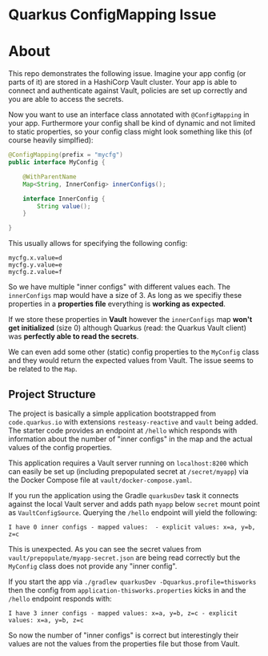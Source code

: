 # Quarkus ConfigMapping Issue

# About

This repo demonstrates the following issue. Imagine your app config (or parts of it) are stored in a HashiCorp Vault cluster. Your app is able to connect and authenticate against Vault, policies are set up correctly and you are able to access the secrets.

Now you want to use an interface class annotated with `@ConfigMapping` in your app. Furthermore your config shall be kind of dynamic and not limited to static properties, so your config class might look something like this (of course heavily simplfied):

```java
@ConfigMapping(prefix = "mycfg")
public interface MyConfig {

    @WithParentName
    Map<String, InnerConfig> innerConfigs();

    interface InnerConfig {
        String value();
    }

}
```

This usually allows for specifying the following config:

```properties
mycfg.x.value=d
mycfg.y.value=e
mycfg.z.value=f
```

So we have multiple "inner configs" with different values each. The `innerConfigs` map would have a size of 3. As long as we specifiy these properties in a **properties file** everything is **working as expected**.

If we store these properties in **Vault** however the `innerConfigs` map **won't get initialized** (size 0) although Quarkus (read: the Quarkus Vault client) was **perfectly able to read the secrets**.

We can even add some other (static) config properties to the `MyConfig` class and they would return the expected values from Vault. The issue seems to be related to the `Map`.

## Project Structure

The project is basically a simple application bootstrapped from `code.quarkus.io` with extensions `resteasy-reactive` and `vault` being added. The starter code provides an endpoint at `/hello` which responds with information about the number of "inner configs" in the map and the actual values of the config properties.

This application requires a Vault server running on `localhost:8200` which can easily be set up (including prepopulated secret at `/secret/myapp`) via the Docker Compose file at `vault/docker-compose.yaml`.

If you run the application using the Gradle `quarkusDev` task it connects against the local Vault server and adds path `myapp` below `secret` mount point as `VaultConfigSource`. Querying the `/hello` endpoint will yield the following:

```
I have 0 inner configs - mapped values:  - explicit values: x=a, y=b, z=c
```

This is unexpected. As you can see the secret values from `vault/prepopulate/myapp-secret.json` are being read correctly but the `MyConfig` class does not provide any "inner config".

If you start the app via `./gradlew quarkusDev -Dquarkus.profile=thisworks` then the config from `application-thisworks.properties` kicks in and the `/hello` endpoint responds with:

```
I have 3 inner configs - mapped values: x=a, y=b, z=c - explicit values: x=a, y=b, z=c
```

So now the number of "inner configs" is correct but interestingly their values are not the values from the properties file but those from Vault. 
